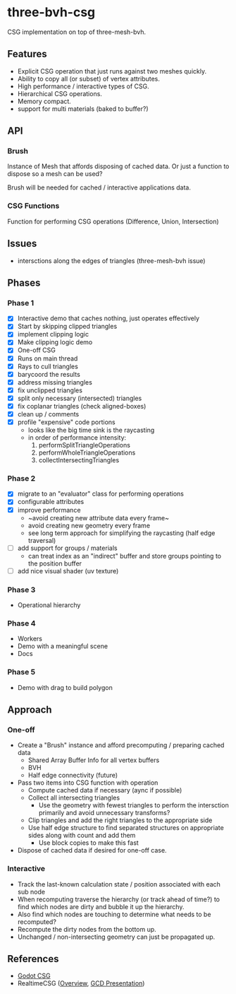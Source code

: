 # three-bvh-csg

CSG implementation on top of three-mesh-bvh.

## Features
- Explicit CSG operation that just runs against two meshes quickly.
- Ability to copy all (or subset) of vertex attributes.
- High performance / interactive types of CSG.
- Hierarchical CSG operations.
- Memory compact.
- support for multi materials (baked to buffer?)

## API

### Brush

Instance of Mesh that affords disposing of cached data. Or just a function to dispose so a mesh can be used?

Brush will be needed for cached / interactive applications data.

### CSG Functions

Function for performing CSG operations (Difference, Union, Intersection)

## Issues

- intersctions along the edges of triangles (three-mesh-bvh issue)

## Phases
### Phase 1
- [x] Interactive demo that caches nothing, just operates effectively
- [x] Start by skipping clipped triangles
- [x] implement clipping logic
- [x] Make clipping logic demo
- [x] One-off CSG
- [x] Runs on main thread
- [x] Rays to cull triangles
- [x] barycoord the results
- [x] address missing triangles
- [x] fix unclipped triangles
- [x] split only necessary (intersected) triangles
- [x] fix coplanar triangles (check aligned-boxes)
- [x] clean up / comments
- [x] profile "expensive" code portions
  - looks like the big time sink is the raycasting
  - in order of performance intensity:
  	1. performSplitTriangleOperations
  	2. performWholeTriangleOperations
  	3. collectIntersectingTriangles

### Phase 2
- [x] migrate to an "evaluator" class for performing operations
- [x] configurable attributes
- [x] improve performance
  - ~avoid creating new attribute data every frame~
  - avoid creating new geometry every frame
  - see long term approach for simplifying the raycasting (half edge traversal)
- [ ] add support for groups / materials
  - can treat index as an "indirect" buffer and store groups pointing to the position buffer
- [ ] add nice visual shader (uv texture)

### Phase 3
- Operational hierarchy

### Phase 4
- Workers
- Demo with a meaningful scene
- Docs

### Phase 5
- Demo with drag to build polygon

## Approach

### One-off
- Create a "Brush" instance and afford precomputing / preparing cached data
  - Shared Array Buffer Info for all vertex buffers
  - BVH
  - Half edge connectivity (future)
- Pass two items into CSG function with operation
  - Compute cached data if necessary (aync if possible)
  - Collect all intersecting triangles
    - Use the geometry with fewest triangles to perform the intersction primarily and avoid unnecessary transforms?
  - Clip triangles and add the right triangles to the appropriate side
  - Use half edge structure to find separated structures on appropriate sides along with count and add them
    - Use block copies to make this fast
- Dispose of cached data if desired for one-off case.

### Interactive
- Track the last-known calculation state / position associated with each sub node
- When recomputing traverse the hierarchy (or track ahead of time?) to find which nodes are dirty and bubble it up the hierarchy.
- Also find which nodes are touching to determine what needs to be recomputed?
- Recompute the dirty nodes from the bottom up.
- Unchanged / non-intersecting geometry can just be propagated up.

## References
- [Godot CSG](https://github.com/godotengine/godot/blob/master/modules/csg/csg.cpp)
- RealtimeCSG ([Overview](https://www.youtube.com/watch?v=uqaiUMuGlRc), [GCD Presentation](https://www.youtube.com/watch?v=Iqmg4gblreo))
